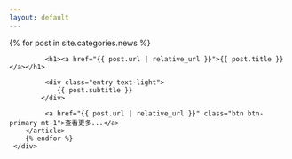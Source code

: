 ```yaml
---
layout: default
---
```

<div class="container">
    <div class="posts">
        {% for post in site.categories.news %}
        <article class="post  mt-2 mb-4">

             <h1><a href="{{ post.url | relative_url }}">{{ post.title }}</a></h1>

             <div class="entry text-light">
                {{ post.subtitle }}
            </div>

             <a href="{{ post.url | relative_url }}" class="btn btn-primary mt-1">查看更多...</a>
        </article>
        {% endfor %}
     </div>
</div>
